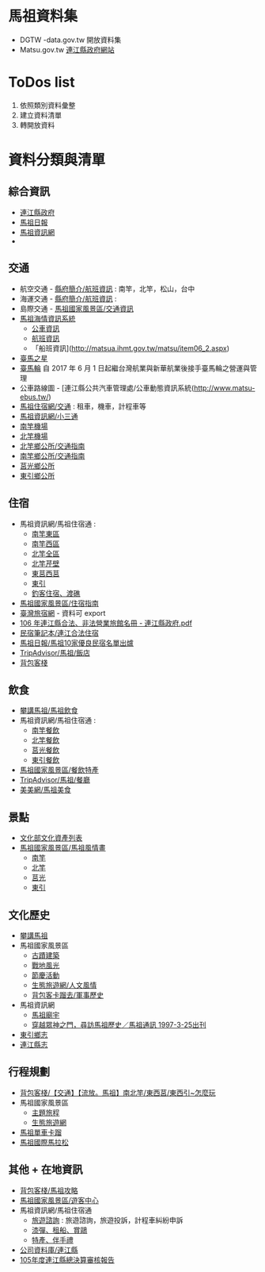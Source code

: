 # 馬祖資料集

- DGTW -data.gov.tw 開放資料集
- Matsu.gov.tw [連江縣政府網站](http://www.matsu.gov.tw)

# ToDos list
1. 依照類別資料彙整
2. 建立資料清單
3. 轉開放資料

# 資料分類與清單

## 綜合資訊
- [連江縣政府](http://www.matsu.gov.tw)
- [馬祖日報](http://www.matsu-news.gov.tw/)
- [馬祖資訊網](http://www.matsu.idv.tw)
- 

## 交通
- 航空交通 - [縣府簡介/航班資訊](http://www.matsu.gov.tw/Chhtml/traffic/371030000A/23) : 南竿，北竿，松山，台中
- 海運交通 - [縣府簡介/航班資訊](http://www.matsu.gov.tw/Chhtml/trafficport/371030000A/23) : 
- 島際交通 - [馬祖國家風景區/交通資訊](https://www.matsu-nsa.gov.tw/user/article.aspx?a=129&l=1&pda=1)
- [馬祖海情資訊系統](http://matsua.ihmt.gov.tw/matsu/Default.aspx) 
	- [公車資訊](http://matsua.ihmt.gov.tw/matsu/item06_1.aspx)
	- [航班資訊](http://matsua.ihmt.gov.tw/matsu/item06_3.aspx)
	- 「船班資訊](http://matsua.ihmt.gov.tw/matsu/item06_2.aspx)
- [臺馬之星](http://www.shinhwa.com.tw/)
- [臺馬輪](http://www.allports.com.tw/html/content/16) 自 2017 年 6 月 1 日起繼台灣航業與新華航業後接手臺馬輪之營運與管理
- 公車路線圖 - [連江縣公共汽車管理處/公車動態資訊系統(http://www.matsu-ebus.tw/)
- [馬祖住宿網/交通](http://hotels.matsu.idv.tw/bus.php) : 租車，機車，計程車等
- [馬祖資訊網/小三通](http://www.matsu.idv.tw/topicdetail.php?f=222&t=143131)
- [南竿機場](http://www.tsa.gov.tw/tsaLZN/zh/home.aspx)
- [北竿機場](http://www.tsa.gov.tw/tsaMFK/zh/home.aspx)
- [北竿鄉公所/交通指南](http://www.beigan.gov.tw/traffic.htm)
- [南竿鄉公所/交通指南](http://www.nankan.gov.tw/traffic.htm)
- [莒光鄉公所](http://www.chukuang.gov.tw/)
- [東引鄉公所](http://www.dongyin.gov.tw/)

## 住宿
- 馬祖資訊網/馬祖住宿通 :
	- [南竿東區](http://hotels.matsu.idv.tw/index.php)
	- [南竿西區](http://hotels.matsu.idv.tw/nankan-w.php)
	- [北竿全區](http://hotels.matsu.idv.tw/beigan.php)
	- [北竿芹壁](http://hotels.matsu.idv.tw/qinbi.php)
	- [東莒西莒](http://hotels.matsu.idv.tw/chukuang.php)
	- [東引](http://hotels.matsu.idv.tw/dongyin.php)
	- [釣客住宿、渡礁](http://hotels.matsu.idv.tw/fish.php)
- [馬祖國家風景區/住宿指南](https://www.matsu-nsa.gov.tw/User/Lodging.aspx?stid=0&a=560&l=1&pda=1&K=689_20171019051733_874&K=81_20171019051733_921)
- [臺灣旅宿網](http://taiwanstay.net.tw/Home/Search?hotelCity=Z&conference=False&accessible=False&accessibility=False&roompricelow=False&host=False&listPage=10&corder=4) - 資料可 export
- [106 年連江縣合法、非法營業旅館名冊 - 連江縣政府.pdf](http://www.matsu.gov.tw/upload/d-20170915104559.pdf)
- [民宿筆記本/連江合法住宿](http://store.bluezz.tw/d.php?city=matsu)
- [馬祖日報/馬祖10家優良民宿名單出爐](http://www.matsu-news.gov.tw/2010web/news_detail_101.php?CMD=open&UID=166612)
- [TripAdvisor/馬祖/飯店](https://www.tripadvisor.com.tw/Hotels-g1731586-c2-Matsu_Islands-Hotels.html)
- [背包客棧](https://www.backpackers.com.tw/forum/showthread.php?t=1757660)

## 飲食
- [攀講馬祖/馬祖飲食](https://voiceofmatsu.tw/tag/%E9%A6%AC%E7%A5%96%E9%A3%B2%E9%A3%9F/)
- 馬祖資訊網/馬祖住宿通 :
	- [南竿餐飲](http://hotels.matsu.idv.tw/food_n.php)
	- [北竿餐飲](http://hotels.matsu.idv.tw/food_b.php)
	- [莒光餐飲](http://hotels.matsu.idv.tw/food_j.php)
	- [東引餐飲](http://hotels.matsu.idv.tw/food_d.php)
- [馬祖國家風景區/餐飲特產](https://www.matsu-nsa.gov.tw/User/Delicacy.aspx?stid=0&a=556&l=1&pda=1&K=193_20171019060109_170&K=937_20171019060109_186)
- [TripAdvisor/馬祖/餐廳](https://www.tripadvisor.com.tw/Restaurants-g1731586-Matsu_Islands.html)
- [美美網/馬祖美食](http://matsufood.mmweb.tw/)

## 景點
- [文化部文化資產列表](https://nchdb.boch.gov.tw/assets/overview?limit=12&offset=0&query=%7B%22belongCity%22:%2225%22,%22belongCityId%22:null%7D&sort=registerDate&order=desc)
- [馬祖國家風景區/馬祖風情畫](https://www.matsu-nsa.gov.tw/User/Article.aspx?a=6&l=1)
	- [南竿](https://www.matsu-nsa.gov.tw/User/Article.aspx?a=29&l=1)
	- [北竿](https://www.matsu-nsa.gov.tw/User/Article.aspx?a=28&l=1)
	- [莒光](https://www.matsu-nsa.gov.tw/User/Article.aspx?a=65&l=1)
	- [東引](https://www.matsu-nsa.gov.tw/User/Article.aspx?a=82&l=1)

## 文化歷史
- [攀講馬祖](https://voiceofmatsu.tw/)
- 馬祖國家風景區
	- [古蹟建築](https://www.matsu-nsa.gov.tw/User/Article.aspx?a=26&l=1)
	- [戰地風光](https://www.matsu-nsa.gov.tw/User/Article.aspx?a=182&l=1)
	- [節慶活動](https://www.matsu-nsa.gov.tw/User/Article.aspx?a=785&l=1)
	- [生態旅遊網/人文風情](https://www.matsu-nsa.gov.tw/EcologyWeb/Navigate.aspx?l=1&a=701)
	- [背包客卡蹓去/軍事歷史](https://www.matsu-nsa.gov.tw/Backpacker/Article.aspx?a=380)
- 馬祖資訊網
	- [馬祖廟宇](http://www.matsu.idv.tw/topicdetail.php?f=4&t=15912)
	- [穿越眾神之門，尋訪馬祖歷史／馬祖通訊 1997-3-25出刊](http://www.matsu.idv.tw/topicdetail.php?f=176&t=9107)
- [東引鄉志](http://www.dongyin.gov.tw/history.htm)
- [連江縣志](http://gov.matsu.idv.tw/lienchiang/)

## 行程規劃
- [背包客棧/【交通】【流放。馬祖】南北竿/東西莒/東西引~怎麼玩](https://www.backpackers.com.tw/forum/showthread.php?t=12040#160947)
- 馬祖國家風景區
	- [主題旅程](https://www.matsu-nsa.gov.tw/User/Article.aspx?a=7&l=1#)
	- [生態旅遊網](https://www.matsu-nsa.gov.tw/EcologyWeb/Index.aspx)
- [馬祖單車卡蹓](http://www.m-lohas.com.tw/about.html)
- [馬祖國際馬拉松](https://bao-ming.com/eb/www/activity_content.php?activitysn=2259&contentsn=12065)

## 其他 + 在地資訊
- [背包客棧/馬祖攻略](https://www.backpackers.com.tw/guide/index.php/%E9%A6%AC%E7%A5%96)
- [馬祖國家風景區/遊客中心](https://www.matsu-nsa.gov.tw/User/Article.aspx?a=162&l=1)
- 馬祖資訊網/馬祖住宿通
	- [旅遊諮詢](http://hotels.matsu.idv.tw/inquiry.php) : 旅遊諮詢，旅遊投訴，計程車糾紛申訴
	- [漆彈、租船、賞鷗](http://hotels.matsu.idv.tw/fun.php)
	- [特產、伴手禮](http://hotels.matsu.idv.tw/specialty.php)
- [公司資料庫/連江縣](https://alltwcompany.com/a1-%E9%80%A3%E6%B1%9F%E7%B8%A3.html)
- [105年度連江縣總決算審核報告](https://www.audit.gov.tw/ezfiles/0/1000/attach/17/pta_5332_4120740_32074.pdf)


